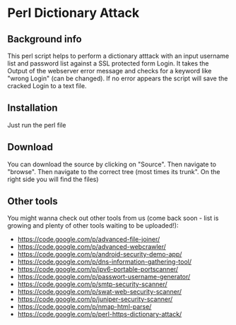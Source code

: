 # Perl Dictionary Attack #

## Background info ##
This perl script helps to perform a dictionary atttack with an input username list and password list against a SSL protected form Login. It takes the Output of the webserver error message and checks for a keyword like "wrong Login" (can be changed). If no error appears the script will save the cracked Login to a text file.

## Installation ##
Just run the perl file

## Download ##
You can download the source by clicking on "Source". Then navigate to "browse". Then navigate to the correct tree (most times its trunk". On the right side you will find the files)

## Other tools ##
You might wanna check out other tools from us (come back soon - list is growing and plenty of other tools waiting to be uploaded!):
  * https://code.google.com/p/advanced-file-joiner/
  * https://code.google.com/p/advanced-webcrawler/
  * https://code.google.com/p/android-security-demo-app/
  * https://code.google.com/p/dns-information-gathering-tool/
  * https://code.google.com/p/ipv6-portable-portscanner/
  * https://code.google.com/p/passwort-username-generator/
  * https://code.google.com/p/smtp-security-scanner/
  * https://code.google.com/p/swat-web-security-scanner/
  * https://code.google.com/p/juniper-security-scanner/
  * https://code.google.com/p/nmap-html-parse/
  * https://code.google.com/p/perl-https-dictionary-attack/